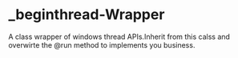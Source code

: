 # _beginthread-Wrapper
A class wrapper of windows thread APIs.Inherit from this calss and overwirte the @run method to implements you business.
